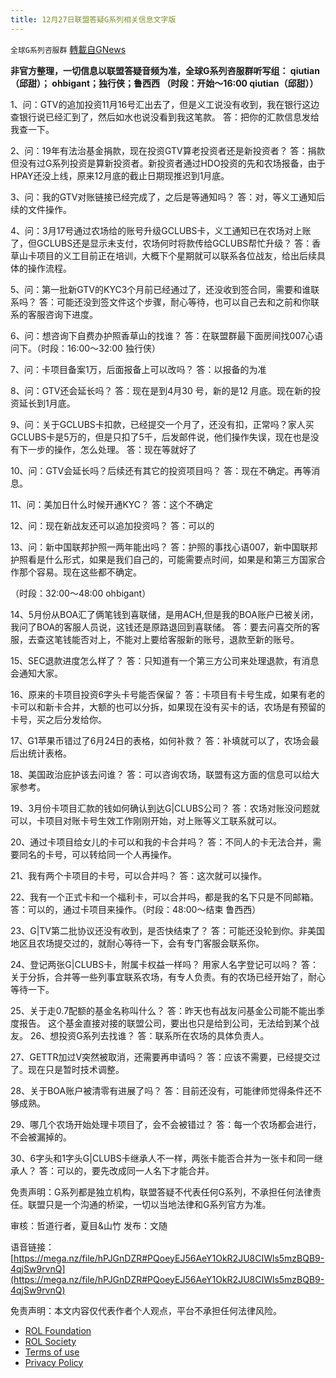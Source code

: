```yaml
---
title: 12月27日联盟答疑G系列相关信息文字版
---
```

`全球G系列咨服群` [轉載自GNews](https://gnews.org/zh-hans/1798826/)

**非官方整理，一切信息以联盟答疑音频为准，全球G系列咨服群听写组： qiutian（邱甜）； ohbigant；独行侠；鲁西西 （时段：开始～16:00 qiutian（邱甜））**

1、问：GTV的追加投资11月16号汇出去了，但是义工说没有收到，我在银行这边查银行说已经汇到了，然后如水也说没看到我这笔款。 答：把你的汇款信息发给我查一下。

2、问：19年有法治基金捐款，现在投资GTV算老投资者还是新投资者？ 答：捐款但没有过G系列投资是算新投资者。新投资者通过HDO投资的先和农场报备，由于HPAY还没上线，原来12月底的截止日期现推迟到1月底。

3、问：我的GTV对账链接已经完成了，之后是等通知吗？ 答：对，等义工通知后续的文件操作。

4、问：3月17号通过农场给的账号升级GCLUBS卡，义工通知已在农场对上账了，但GCLUBS还是显示未支付，农场何时将款传给GCLUBS帮忙升级？ 答：香草山卡项目的义工目前正在培训，大概下个星期就可以联系各位战友，给出后续具体的操作流程。

5、问：第一批新GTV的KYC3个月前已经通过了，还没收到签合同，需要和谁联系吗？ 答：可能还没到签文件这个步骤，耐心等待，也可以自己去和之前和你联系的客服咨询下进度。

6、问：想咨询下自费办护照香草山的找谁？ 答：在联盟群最下面房间找007心语问下。（时段：16:00～32:00 独行侠）

7、问：卡项目备案1万，后面报备上可以改吗？ 答：以报备的为准

8、问：GTV还会延长吗？ 答：现在是到4月30 号，新的是12 月底。现在新的投资延长到1月底。

9、问：关于GCLUBS卡扣款，已经提交一个月了，还没有扣，正常吗？家人买GCLUBS卡是5万的，但是只扣了5千，后发邮件说，他们操作失误，现在也是没有下一步的操作，怎么处理。 答：现在等就好了

10、问：GTV会延长吗？后续还有其它的投资项目吗？ 答：现在不确定。再等消息。

11、问：美加日什么时候开通KYC？ 答：这个不确定

12、问：现在新战友还可以追加投资吗？ 答：可以的

13、问：新中国联邦护照一两年能出吗？ 答：护照的事找心语007，新中国联邦护照看是什么形式，如果是我们自己的，可能需要点时间，如果是和第三方国家合作那个容易。现在这些都不确定。

（时段：32:00～48:00 ohbigant）

14、5月份从BOA汇了俩笔钱到喜联储，是用ACH,但是我的BOA账户已被关闭，我问了BOA的客服人员说，这钱还是原路退回到喜联储。 答：要去问喜交所的客服，去查这笔钱能否对上，不能对上要给客服新的账号，退款至新的账号。

15、SEC退款进度怎么样了？ 答：只知道有一个第三方公司来处理退款，有消息会通知大家。

16、原来的卡项目投资6字头卡号能否保留？ 答：卡项目有卡号生成，如果有老的卡可以和新卡合并，大额的也可以分拆，如果现在没有买卡的话，农场是有预留的卡号，买之后分发给你。

17、G1苹果币错过了6月24日的表格，如何补救？ 答：补填就可以了，农场会最后出统计表格。

18、美国政治庇护该去问谁？ 答：可以咨询农场，联盟有这方面的信息可以给大家参考。

19、3月份卡项目汇款的钱如何确认到达G|CLUBS公司？ 答：农场对账没问题就可以，卡项目对账卡号生效工作刚刚开始，对上账等义工联系就可以。

20、通过卡项目给女儿的卡可以和我的卡合并吗？ 答：不同人的卡无法合并，需要同名的卡号，可以转给同一个人再操作。

21、我有两个卡项目的卡号，可以合并吗？ 答：这次就可以操作。

22、我有一个正式卡和一个福利卡，可以合并吗，都是我的名下只是不同邮箱。 答：可以的，通过卡项目来操作。（时段：48:00～结束 鲁西西）

23、G|TV第二批协议还没有收到，是否快结束了？ 答：可能还没轮到你。非美国地区且农场提交过的，就耐心等待一下，会有专门客服会联系你。

24、登记两张G|CLUBS卡，附属卡权益一样吗？ 用家人名字登记可以吗？ 答：关于分拆，合并等一些列事宜联系农场，有专人负责。有的农场已经开始了，耐心等待一下。

25、关于走0.7配额的基金名称叫什么？ 答：昨天也有战友问基金公司能不能出季度报告。 这个基金直接对接的联盟公司，要出也只是给到公司，无法给到某个战友。 26、想投资G系列去找谁？ 答：联系所在农场的具体负责人。

27、GETTR加过V突然被取消，还需要再申请吗？ 答：应该不需要，已经提交过了。现在只是暂时技术调整。

28、关于BOA账户被清零有进展了吗？ 答：目前还没有，可能律师觉得条件还不够成熟。

29、哪几个农场开始处理卡项目了，会不会被错过？ 答：每一个农场都会进行，不会被漏掉的。

30、6字头和1字头G|CLUBS卡继承人不一样，两张卡能否合并为一张卡和同一继承人？ 答：可以的，要先改成同一人名下才能合并。

免责声明：G系列都是独立机构，联盟答疑不代表任何G系列，不承担任何法律责任。联盟只是一个沟通的桥梁，一切以当地法律和G系列官方为准。

审核：哲道行者，夏目&山竹
发布：文随

语音链接：[https://mega.nz/file/hPJGnDZR#PQoeyEJ56AeY1OkR2JU8CIWls5mzBQB9-4qjSw9rvnQ](https://mega.nz/file/hPJGnDZR#PQoeyEJ56AeY1OkR2JU8CIWls5mzBQB9-4qjSw9rvnQ)

 

免责声明：本文内容仅代表作者个人观点，平台不承担任何法律风险。

- [ROL Foundation](https://rolfoundation.org/)
- [ROL Society](https://rolsociety.org/)
- [Terms of use](https://gnews.org/terms-of-use-3/)
- [Privacy Policy](https://gnews.org/privacy-policy/)
